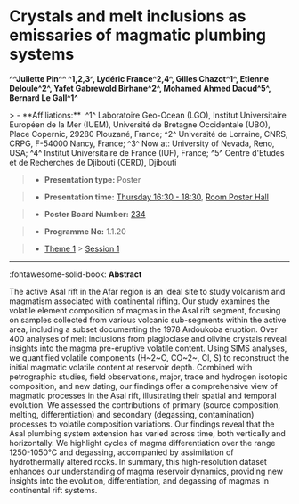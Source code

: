 # Crystals and melt inclusions as emissaries of magmatic plumbing systems

**^^Juliette Pin^^ ^1,2,3^, Lydéric France^2,4^, Gilles Chazot^1^, Etienne Deloule^2^, Yafet Gabrewold Birhane^2^, Mohamed Ahmed Daoud^5^, Bernard Le Gall^1^**

<!-- more -->> - **Affiliations:**  ^1^ Laboratoire Geo-Ocean (LGO), Institut Universitaire Européen de la Mer (IUEM), Université de Bretagne Occidentale (UBO), Place Copernic, 29280 Plouzané, France; ^2^ Université de Lorraine, CNRS, CRPG, F-54000 Nancy, France; ^3^ Now at: University of Nevada, Reno, USA; ^4^ Institut Universitaire de France (IUF), France; ^5^ Centre d'Etudes et de Recherches de Djibouti (CERD), Djibouti 

> - **Presentation type:** Poster

> - **Presentation time:** [Thursday 16:30 - 18:30](../sessions_comparison.md#__tabbed_3_6), [Room Poster Hall](../maps_venue.md#__tabbed_1_1)

> - **Poster Board Number:** [234](../map_poster_boards.md#thursday)

> - **Programme No:** 1.1.20

> - [Theme 1](../theme1.md) > [Session 1](../sessions/session-1-1.md)

--- 

:fontawesome-solid-book: **Abstract**

The active Asal rift in the Afar region is an ideal site to study volcanism and magmatism associated with continental rifting. Our study examines the volatile element composition of magmas in the Asal rift segment, focusing on samples collected from various volcanic sub-segments within the active area, including a subset documenting the 1978 Ardoukoba eruption. Over 400 analyses of melt inclusions from plagioclase and olivine crystals reveal insights into the magma pre-eruptive volatile content. Using SIMS analyses, we quantified volatile components (H~2~O, CO~2~, Cl, S) to reconstruct the initial magmatic volatile content at reservoir depth. Combined with petrographic studies, field observations, major, trace and hydrogen isotopic composition, and new dating, our findings offer a comprehensive view of magmatic processes in the Asal rift, illustrating their spatial and temporal evolution. We assessed the contributions of primary (source composition, melting, differentiation) and secondary (degassing, contamination) processes to volatile composition variations. Our findings reveal that the Asal plumbing system extension has varied across time, both vertically and horizontally. We highlight cycles of magma differentiation over the range 1250-1050°C and degassing, accompanied by assimilation of hydrothermally altered rocks. In summary, this high-resolution dataset enhances our understanding of magma reservoir dynamics, providing new insights into the evolution, differentiation, and degassing of magmas in continental rift systems.


